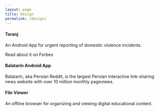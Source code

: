 ```yaml
---
layout: page
title: Design
permalink: /design/
---
```


#### Toranj

An Android App for urgent reporting of domestic violence incidents.

Read about it on Forbes


<div class="divider"></div>

#### Balatarin Android App
Balatarin, aka Persian Reddit, is the largest Persian interactive link-sharing news website with over 10 million monthly pageviews.

<div class="divider"></div>

#### File Viewer
An offline browser for organizing and viewing digital educational content.


<div class="divider"></div>
